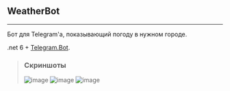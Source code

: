 ## WeatherBot
---
Бот для Telegram'a, показывающий погоду в нужном городе.

.net 6 + [Telegram.Bot](https://github.com/TelegramBots/Telegram.Bot).
> ### Скриншоты
>
> ![image](https://user-images.githubusercontent.com/32567663/202551270-ee55d05f-1eba-4306-a1c4-24661d069859.png)
> ![image](https://user-images.githubusercontent.com/32567663/202551336-8c4a3ca2-d0db-4965-a52d-b4eb67c9b9aa.png)
> ![image](https://user-images.githubusercontent.com/32567663/202552326-6cfea5ac-5638-4bde-9678-f2a0bf02ca6e.png)
